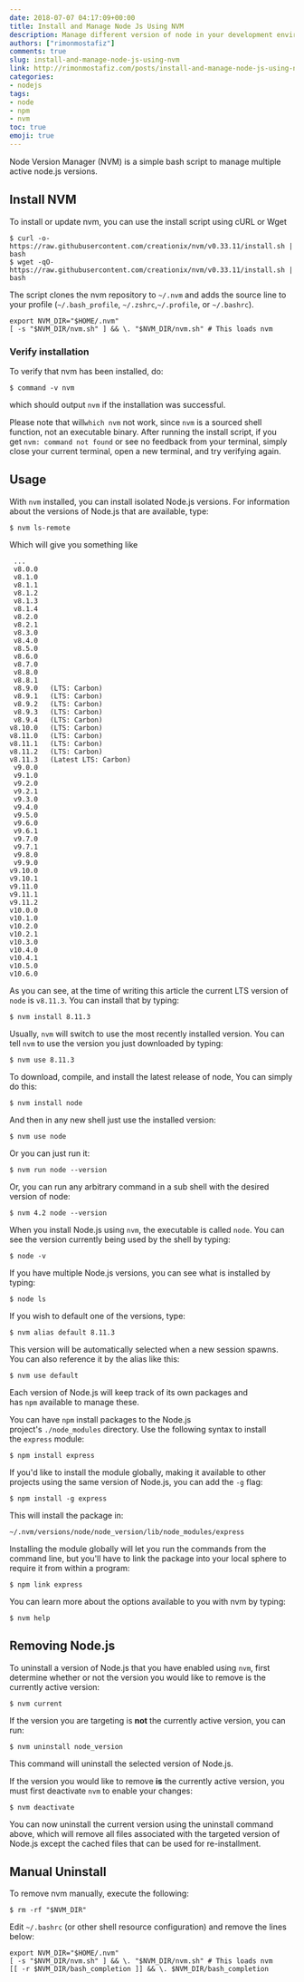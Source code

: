 ```yaml
---
date: 2018-07-07 04:17:09+00:00
title: Install and Manage Node Js Using NVM
description: Manage different version of node in your development environment using NVM
authors: ["rimonmostafiz"]
comments: true
slug: install-and-manage-node-js-using-nvm
link: http://rimonmostafiz.com/posts/install-and-manage-node-js-using-nvm
categories:
- nodejs
tags:
- node
- npm
- nvm
toc: true
emoji: true
---
```


Node Version Manager (NVM) is a simple bash script to manage multiple active node.js versions.

## Install NVM
To install or update nvm, you can use the install script using cURL or Wget

    $ curl -o- https://raw.githubusercontent.com/creationix/nvm/v0.33.11/install.sh | bash
    $ wget -qO- https://raw.githubusercontent.com/creationix/nvm/v0.33.11/install.sh | bash

The script clones the nvm repository to `~/.nvm` and adds the source line to your profile (`~/.bash_profile`, `~/.zshrc`,`~/.profile`, or `~/.bashrc`).

    export NVM_DIR="$HOME/.nvm"
    [ -s "$NVM_DIR/nvm.sh" ] && \. "$NVM_DIR/nvm.sh" # This loads nvm

### Verify installation
To verify that nvm has been installed, do:

    $ command -v nvm

which should output `nvm` if the installation was successful.

Please note that will`which nvm` not work, since `nvm` is a sourced shell function, not an executable binary.
After running the install script, if you get `nvm: command not found` or see no feedback from your terminal, simply close your current terminal, open a new terminal, and try verifying again.


## Usage
With `nvm` installed, you can install isolated Node.js versions. For information about the versions of Node.js that are available, type:

    $ nvm ls-remote

Which will give you something like

     ...
     v8.0.0
     v8.1.0
     v8.1.1
     v8.1.2
     v8.1.3
     v8.1.4
     v8.2.0
     v8.2.1
     v8.3.0
     v8.4.0
     v8.5.0
     v8.6.0
     v8.7.0
     v8.8.0
     v8.8.1
     v8.9.0   (LTS: Carbon)
     v8.9.1   (LTS: Carbon)
     v8.9.2   (LTS: Carbon)
     v8.9.3   (LTS: Carbon)
     v8.9.4   (LTS: Carbon)
    v8.10.0   (LTS: Carbon)
    v8.11.0   (LTS: Carbon)
    v8.11.1   (LTS: Carbon)
    v8.11.2   (LTS: Carbon)
    v8.11.3   (Latest LTS: Carbon)
     v9.0.0
     v9.1.0
     v9.2.0
     v9.2.1
     v9.3.0
     v9.4.0
     v9.5.0
     v9.6.0
     v9.6.1
     v9.7.0
     v9.7.1
     v9.8.0
     v9.9.0
    v9.10.0
    v9.10.1
    v9.11.0
    v9.11.1
    v9.11.2
    v10.0.0
    v10.1.0
    v10.2.0
    v10.2.1
    v10.3.0
    v10.4.0
    v10.4.1
    v10.5.0
    v10.6.0

As you can see, at the time of writing this article the current LTS version of `node` is `v8.11.3`. You can install that by typing:

    $ nvm install 8.11.3

Usually, `nvm` will switch to use the most recently installed version. You can tell `nvm` to use the version you just downloaded by typing:

    $ nvm use 8.11.3

To download, compile, and install the latest release of node, You can simply do this:

    $ nvm install node

And then in any new shell just use the installed version:

    $ nvm use node

Or you can just run it:

    $ nvm run node --version

Or, you can run any arbitrary command in a sub shell with the desired version of node:

    $ nvm 4.2 node --version

When you install Node.js using `nvm`, the executable is called `node`. You can see the version currently being used by the shell by typing:

    $ node -v

If you have multiple Node.js versions, you can see what is installed by typing:

    $ node ls

If you wish to default one of the versions, type:

    $ nvm alias default 8.11.3

This version will be automatically selected when a new session spawns. You can also reference it by the alias like this:

    $ nvm use default

Each version of Node.js will keep track of its own packages and has `npm` available to manage these.

You can have `npm` install packages to the Node.js project's `./node_modules` directory. Use the following syntax to install the `express` module:

    $ npm install express

If you'd like to install the module globally, making it available to other projects using the same version of Node.js, you can add the `-g` flag:

    $ npm install -g express

This will install the package in:

    ~/.nvm/versions/node/node_version/lib/node_modules/express

Installing the module globally will let you run the commands from the command line, but you'll have to link the package into your local sphere to require it from within a program:


    $ npm link express

You can learn more about the options available to you with nvm by typing:

    $ nvm help

## Removing Node.js
To uninstall a version of Node.js that you have enabled using `nvm`, first determine whether or not the version you would like to remove is the currently active version:

    $ nvm current

If the version you are targeting is **not** the currently active version, you can run:

    $ nvm uninstall node_version

This command will uninstall the selected version of Node.js.

If the version you would like to remove **is** the currently active version, you must first deactivate `nvm` to enable your changes:

    $ nvm deactivate

You can now uninstall the current version using the uninstall command above, which will remove all files associated with the targeted version of Node.js except the cached files that can be used for re-installment.

## Manual Uninstall
To remove nvm manually, execute the following:

    $ rm -rf "$NVM_DIR"

Edit `~/.bashrc` (or other shell resource configuration) and remove the lines below:

    export NVM_DIR="$HOME/.nvm"
    [ -s "$NVM_DIR/nvm.sh" ] && \. "$NVM_DIR/nvm.sh" # This loads nvm
    [[ -r $NVM_DIR/bash_completion ]] && \. $NVM_DIR/bash_completion
